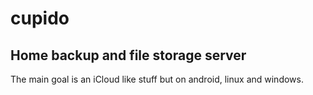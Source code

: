 # cupido
Home backup and file storage server
---
The main goal is an iCloud like stuff but on android, linux and windows.

